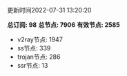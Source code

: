 更新时间2022-07-31 13:20:20

**总订阅: 98**
**总节点: 7906**
**有效节点: 2585**
- v2ray节点: 1947
- ss节点: 339
- trojan节点: 286
- ssr节点: 13
